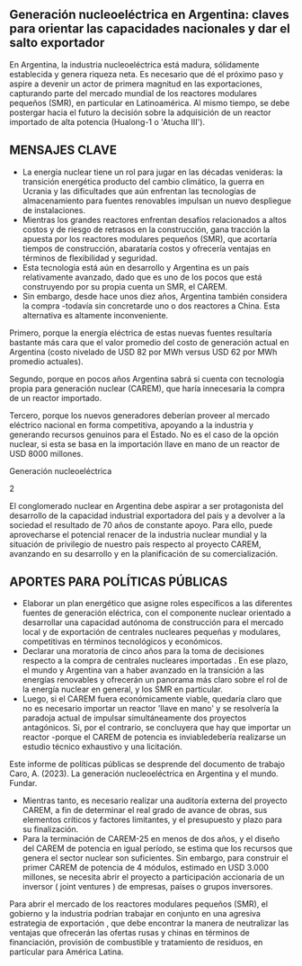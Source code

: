 ## Generación nucleoeléctrica en Argentina: claves para orientar las capacidades nacionales y dar el salto exportador

En Argentina, la industria nucleoeléctrica está madura, sólidamente establecida y genera riqueza neta. Es necesario que dé el próximo paso y aspire a devenir un actor de primera magnitud en las exportaciones, capturando parte del mercado mundial de los reactores modulares pequeños (SMR), en particular en Latinoamérica. Al mismo tiempo, se debe postergar hacia el futuro la decisión sobre la adquisición de un reactor importado de alta potencia (Hualong-1 o 'Atucha III').

## MENSAJES CLAVE

- La energía nuclear tiene un rol para jugar en las décadas venideras: la transición energética producto del cambio climático, la guerra en Ucrania y las dificultades que aún enfrentan las tecnologías de almacenamiento para fuentes renovables impulsan un nuevo despliegue de instalaciones.
- Mientras los grandes reactores enfrentan desafíos relacionados a altos costos y de riesgo de retrasos en la construcción, gana tracción la apuesta por los reactores modulares pequeños (SMR), que acortaría tiempos de construcción, abarataría costos y ofrecería ventajas en términos de flexibilidad y seguridad.
- Esta tecnología está aún en desarrollo y Argentina es un país relativamente avanzado, dado que es uno de los pocos que está construyendo por su propia cuenta un SMR, el CAREM.
- Sin embargo, desde hace unos diez años, Argentina también considera la compra -todavía sin concretarde uno o dos reactores a China. Esta alternativa es altamente inconveniente.

<!-- image -->

<!-- image -->

Primero, porque la energía eléctrica de estas nuevas fuentes resultaría bastante más cara que el valor promedio del costo de generación actual en Argentina (costo nivelado de USD 82 por MWh versus USD 62 por MWh promedio actuales).

<!-- image -->

Segundo, porque en pocos años Argentina sabrá si cuenta con tecnología propia para generación nuclear (CAREM), que haría innecesaria la compra de un reactor importado.

<!-- image -->

Tercero, porque los nuevos generadores deberían proveer al mercado eléctrico nacional en forma competitiva, apoyando a la industria y generando recursos genuinos para el Estado. No es el caso de la opción nuclear, si esta se basa en la importación llave en mano de un reactor de USD 8000 millones.

Generación nucleoeléctrica

2

El conglomerado nuclear en Argentina debe aspirar a ser protagonista del desarrollo de la capacidad industrial exportadora del país y a devolver a la sociedad el resultado de 70 años de constante apoyo. Para ello, puede aprovecharse el potencial renacer de la industria nuclear mundial y la situación de privilegio de nuestro país respecto al proyecto CAREM, avanzando en su desarrollo y en la planificación de su comercialización.

## APORTES PARA POLÍTICAS PÚBLICAS

- Elaborar un plan energético que asigne roles específicos a las diferentes fuentes de generación eléctrica, con el componente nuclear orientado a desarrollar una capacidad autónoma de construcción para el mercado local y de exportación de centrales nucleares pequeñas y modulares, competitivas en términos tecnológicos y económicos.
- Declarar una moratoria de cinco años para la toma de decisiones respecto a la compra de centrales nucleares importadas . En ese plazo, el mundo y Argentina van a haber avanzado en la transición a las energías renovables y ofrecerán un panorama más claro sobre el rol de la energía nuclear en general, y los SMR en particular.
- Luego, si el CAREM fuera económicamente viable, quedaría claro que no es necesario importar un reactor 'llave en mano' y se resolvería la paradoja actual de impulsar simultáneamente dos proyectos antagónicos. Si, por el contrario, se concluyera que hay que importar un reactor -porque el CAREM de potencia es inviabledebería realizarse un estudio técnico exhaustivo y una licitación.

Este informe de políticas públicas se desprende del documento de trabajo Caro, A. (2023). La generación nucleoeléctrica en Argentina y el mundo. Fundar.

<!-- image -->

- Mientras tanto, es necesario realizar una auditoría externa del proyecto CAREM, a fin de determinar el real grado de avance de obras, sus elementos críticos y factores limitantes, y el presupuesto y plazo para su finalización.
- Para la terminación de CAREM-25 en menos de dos años, y el diseño del CAREM de potencia en igual período, se estima que los recursos que genera el sector nuclear son suficientes. Sin embargo, para construir el primer CAREM de potencia de 4 módulos, estimado en USD 3.000 millones, se necesita abrir el proyecto a participación accionaria de un inversor ( joint ventures ) de empresas, países o grupos inversores.

<!-- image -->

Para abrir el mercado de los reactores modulares pequeños (SMR), el gobierno y la industria podrían trabajar en conjunto en una agresiva estrategia de exportación , que debe encontrar la manera de neutralizar las ventajas que ofrecerán las ofertas rusas y chinas en términos de financiación, provisión de combustible y tratamiento de residuos, en particular para América Latina.